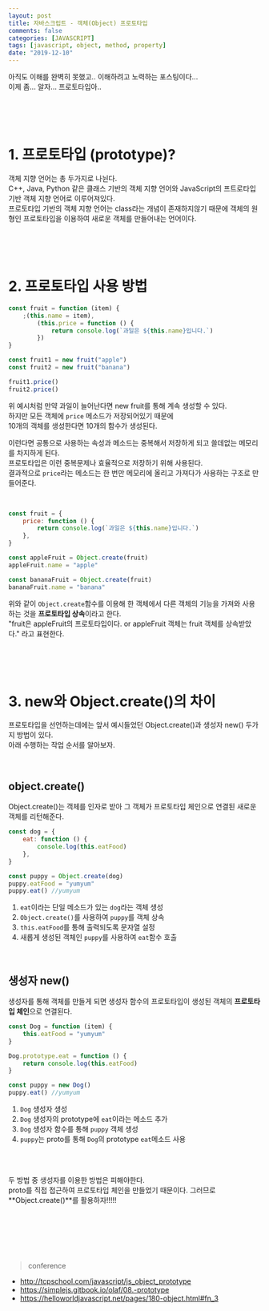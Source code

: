 ```yaml
---
layout: post
title: 자바스크립트 - 객체(Object) 프로토타입
comments: false
categories: [JAVASCRIPT]
tags: [javascript, object, method, property]
date: "2019-12-10"
---
```


아직도 이해를 완벽히 못했고.. 이해하려고 노력하는 포스팅이다...  
이제 좀... 알자... 프로토타입아..

<br><br><br>

# 1. 프로토타입 (prototype)?

객체 지향 언어는 총 두가지로 나뉜다.  
C++, Java, Python 같은 클래스 기반의 객체 지향 언어와 JavaScript의 프트로타입 기반 객체 지향 언어로 이루어져있다.  
프로토타입 기반의 객체 지향 언어는 class라는 개념이 존재하지않기 때문에 객체의 원형인 프로토타입을 이용하여 새로운 객체를 만들어내는 언어이다.

<br><br><br>

# 2. 프로토타입 사용 방법

```javascript
const fruit = function (item) {
    ;(this.name = item),
        (this.price = function () {
            return console.log(`과일은 ${this.name}입니다.`)
        })
}

const fruit1 = new fruit("apple")
const fruit2 = new fruit("banana")

fruit1.price()
fruit2.price()
```

위 예시처럼 만약 과일이 늘어난다면 new fruit를 통해 계속 생성할 수 있다.  
하지만 모든 객체에 `price` 메소드가 저장되어있기 때문에  
10개의 객체를 생성한다면 10개의 함수가 생성된다.

이런다면 공통으로 사용하는 속성과 메소드는 중복해서 저장하게 되고 쓸데없는 메모리를 차지하게 된다.  
프로토타입은 이런 중복문제나 효율적으로 저장하기 위해 사용된다.  
결과적으로 `price`라는 메소드는 한 번만 메모리에 올리고 가져다가 사용하는 구조로 만들어준다.

<br>

```javascript
const fruit = {
    price: function () {
        return console.log(`과일은 ${this.name}입니다.`)
    },
}

const appleFruit = Object.create(fruit)
appleFruit.name = "apple"

const bananaFruit = Object.create(fruit)
bananaFruit.name = "banana"
```

위와 같이 `Object.create`함수를 이용해 한 객체에서 다른 객체의 기능을 가져와 사용하는 것을 **프로토타입 상속**이라고 한다.  
"fruit은 appleFruit의 프로토타입이다. or appleFruit 객체는 fruit 객체를 상속받았다." 라고 표현한다.

<br><br><br>

# 3. new와 Object.create()의 차이

프로토타입을 선언하는데에는 앞서 예시들었던 Object.create()과 생성자 new() 두가지 방법이 있다.  
아래 수행하는 작업 순서를 알아보자.

<br>

## object.create()

Object.create()는 객체를 인자로 받아 그 객체가 프로토타입 체인으로 연결된 새로운 객체를 리턴해준다.

```javascript
const dog = {
    eat: function () {
        console.log(this.eatFood)
    },
}

const puppy = Object.create(dog)
puppy.eatFood = "yumyum"
puppy.eat() //yumyum
```

1. `eat`이라는 단일 메소드가 있는 `dog`라는 객체 생성
2. `Object.create()`를 사용하여 `puppy`를 객체 상속
3. `this.eatFood`를 통해 출력되도록 문자열 설정
4. 새롭게 생성된 객체인 `puppy`를 사용하여 `eat`함수 호출

<br>

## 생성자 new()

생성자를 통해 객체를 만들게 되면 생성자 함수의 프로토타입이 생성된 객체의 **프로토타입 체인**으로 연결된다.

```javascript
const Dog = function (item) {
    this.eatFood = "yumyum"
}

Dog.prototype.eat = function () {
    return console.log(this.eatFood)
}

const puppy = new Dog()
puppy.eat() //yumyum
```

1. `Dog` 생성자 생성
1. `Dog` 생성자의 prototype에 `eat`이라는 메소드 추가
1. `Dog` 생성자 함수를 통해 `puppy` 객체 생성
1. `puppy`는 proto를 통해 `Dog`의 prototype `eat`메소드 사용

<br><br>

두 방법 중 생성자를 이용한 방법은 피해야한다.  
proto를 직접 접근하여 프로토타입 체인을 만들었기 때문이다.
그러므로 **Object.create()**를 활용하자!!!!!

<br><br><br><br><br>

> <subtitle> conference

-   <http://tcpschool.com/javascript/js_object_prototype>
-   <https://simplejs.gitbook.io/olaf/08.-prototype>
-   <https://helloworldjavascript.net/pages/180-object.html#fn_3>

